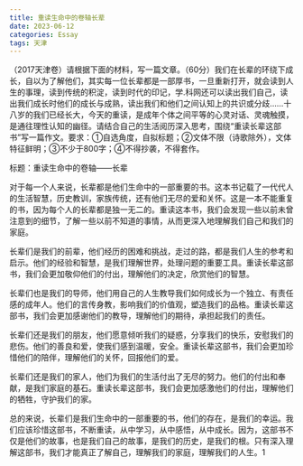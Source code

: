 ```yaml
---
title: 重读生命中的卷轴长辈
date: 2023-06-12
categories: Essay
tags: 天津
---
```




 （2017天津卷）请根据下面的材料，写一篇文章。（60分）我们在长辈的环绕下成长，自以为了解他们，其实每一位长辈都是一部厚书，一旦重新打开，就会读到人生的事理，读到传统的积淀，读到时代的印记，学.科网还可以读出我们自己，读出我们成长时他们的成长与成熟，读出我们和他们之间认知上的共识或分歧……十八岁的我们已经长大，今天的重读，是成年个体之间平等的心灵对话、灵魂触摸，是通往理性认知的幽径。请结合自己的生活阅历深入思考，围绕“重读长辈这部书”写一篇作文。要求：①自选角度，自拟标题；②文体不限（诗歌除外），文体特征鲜明；③不少于800字；④不得抄袭，不得套作。

标题：重读生命中的卷轴——长辈

对于每一个人来说，长辈都是他们生命中的一部重要的书。这本书记载了一代代人的生活智慧，历史教训，家族传统，还有他们无尽的爱和关怀。这是一本不能重复的书，因为每个人的长辈都是独一无二的。重读这本书，我们会发现一些以前未曾注意到的细节，了解一些以前不知道的事情，从而更深入地理解我们自己和我们的家庭。

长辈们是我们的前辈，他们经历的困难和挑战，走过的路，都是我们人生的参考和启示。他们的经验和智慧，是我们理解世界，处理问题的重要工具。重读长辈这部书，我们会更加敬仰他们的付出，理解他们的决定，欣赏他们的智慧。

长辈们也是我们的导师，他们用自己的人生教导我们如何成长为一个独立、有责任感的成年人。他们的言传身教，影响我们的价值观，塑造我们的品格。重读长辈这部书，我们会更加感谢他们的教导，理解他们的期待，承担起我们的责任。

长辈们还是我们的朋友，他们愿意倾听我们的疑惑，分享我们的快乐，安慰我们的悲伤。他们的善良和爱，使我们感到温暖，安全。重读长辈这部书，我们会更加珍惜他们的陪伴，理解他们的关怀，回报他们的爱。

长辈们还是我们的家人，他们为我们的生活付出了无尽的努力。他们的付出和奉献，是我们家庭的基石。重读长辈这部书，我们会更加感激他们的付出，理解他们的牺牲，守护我们的家。

总的来说，长辈们是我们生命中的一部重要的书，他们的存在，是我们的幸运。我们应该珍惜这部书，不断重读，从中学习，从中感悟，从中成长。因为，这部书不仅是他们的故事，也是我们自己的故事，是我们的历史，是我们的根。只有深入理解这部书，我们才能真正了解自己，理解我们的家庭，理解我们的人生。1